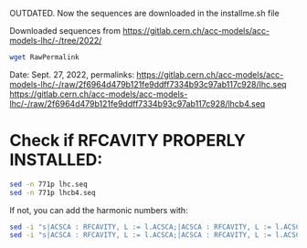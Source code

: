 
OUTDATED. Now the sequences are downloaded in the installme.sh file


Downloaded sequences from  https://gitlab.cern.ch/acc-models/acc-models-lhc/-/tree/2022/
```bash
wget RawPermalink
```

Date: Sept. 27, 2022, permalinks:
https://gitlab.cern.ch/acc-models/acc-models-lhc/-/raw/2f6964d479b121fe9ddff7334b93c97ab117c928/lhc.seq
https://gitlab.cern.ch/acc-models/acc-models-lhc/-/raw/2f6964d479b121fe9ddff7334b93c97ab117c928/lhcb4.seq

# Check if RFCAVITY PROPERLY INSTALLED:
```bash
sed -n 771p lhc.seq
sed -n 771p lhcb4.seq
```
If not, you can add the harmonic numbers with:
```bash
sed -i "s|ACSCA : RFCAVITY, L := l.ACSCA;|ACSCA : RFCAVITY, L := l.ACSCA, HARMON := HRF400;|" acc-models-lhc/lhc.seq
sed -i "s|ACSCA : RFCAVITY, L := l.ACSCA;|ACSCA : RFCAVITY, L := l.ACSCA, HARMON := HRF400;|" acc-models-lhc/lhcb4.seq
```